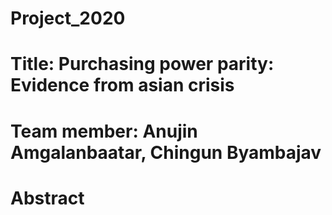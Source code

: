 # Project_2020
# Title: Purchasing power parity: Evidence from asian crisis
# Team member: Anujin Amgalanbaatar, Chingun Byambajav
# Abstract
